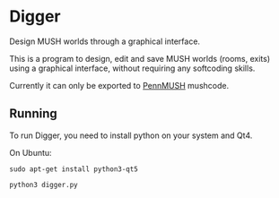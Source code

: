 # Digger
Design MUSH worlds through a graphical interface.

This is a program to design, edit and save MUSH worlds (rooms, exits) using a graphical interface, without requiring any softcoding skills.

Currently it can only be exported to <a href="https://github.com/pennmush/pennmush">PennMUSH</a> mushcode.

<h2> Running </h2>

<p>To run Digger, you need to install python on your system and Qt4.</p>
<p>On Ubuntu:</p>
<p><code>sudo apt-get install python3-qt5</code></p>
<p><code>python3 digger.py</code></p>

